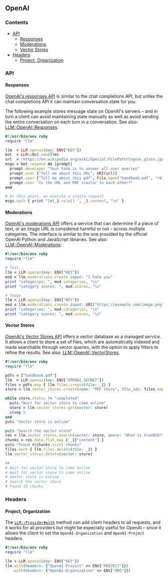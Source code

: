 ## OpenAI

### Contents

* [API](#api)
  * [Responses](#responses)
  * [Moderations](#moderations)
  * [Vector Stores](#vector_stores)
* [Headers](#headers)
  * [Project, Organization](#project-organization)

### API

#### Responses

[OpenAI's responses API](https://platform.openai.com/docs/guides/conversation-state?api-mode=responses)
is similar to the chat completions API, but unlike the chat completions API it
can maintain conversation state for you.

The following example stores message state on OpenAI's servers &ndash;
and in turn a client can avoid maintaining state manually as well as avoid sending
the entire conversation on each turn in a conversation. See also:
[LLM::OpenAI::Responses](https://0x1eef.github.io/x/llm.rb/LLM/OpenAI/Responses.html).

```ruby
#!/usr/bin/env ruby
require "llm"

llm  = LLM.openai(key: ENV["KEY"])
bot  = LLM::Bot.new(llm)
url  = "https://en.wikipedia.org/wiki/Special:FilePath/Cognac_glass.jpg"
msgs = bot.respond do |prompt|
  prompt.developer "Your task is to answer all user queries"
  prompt.user ["Tell me about this URL", URI(url)]
  prompt.user ["Tell me about this pdf", File.open("handbook.pdf", "rb")]
  prompt.user "Is the URL and PDF similar to each other?"
end

# At this point, we execute a single request
msgs.each { print "[#{_1.role}] ", _1.content, "\n" }
```

#### Moderations

[OpenAI's moderations API](https://platform.openai.com/docs/api-reference/moderations/create)
offers a service that can determine if a piece of text, or an image URL
is considered harmful or not &ndash; across multiple categories. The interface
is similar to the one provided by the official OpenAI Python and JavaScript
libraries.
See also: [LLM::OpenAI::Moderations](https://0x1eef.github.io/x/llm.rb/LLM/OpenAI/Moderations.html):

```ruby
#!/usr/bin/env ruby
require "llm"

# Text
llm = LLM.openai(key: ENV["KEY"])
mod = llm.moderations.create input: "I hate you"
print "categories: ", mod.categories, "\n"
print "category scores: ", mod.scores, "\n"

# Image
llm = LLM.openai(key: ENV["KEY"])
mod = llm.moderations.create input: URI("https://example.com/image.png")
print "categories: ", mod.categories, "\n"
print "category scores: ", mod.scores, "\n"
```

#### Vector Stores

[OpenAI's Vector Stores API](https://platform.openai.com/docs/api-reference/vector_stores/create)
offers a vector database as a managed service. It allows a client to store a set
of files, which are automatically indexed and made searchable through vector
queries, with the option to apply filters to refine the results.
See also: [LLM::OpenAI::VectorStores](https://0x1eef.github.io/x/llm.rb/LLM/OpenAI/VectorStores.html).

```ruby
#!/usr/bin/env ruby
require "llm"

pdfs = ["handbook.pdf"]
llm  = LLM.openai(key: ENV["OPENAI_SECRET"])
files = pdfs.map { llm.files.create(file: _1) }
store = llm.vector_stores.create(name: "PDF Store", file_ids: files.map(&:id))

while store.status != "completed"
  puts "Wait for vector store to come online"
  store = llm.vector_stores.get(vector: store)
  sleep 5
end
puts "Vector store is online"

puts "Search the vector store"
res = llm.vector_stores.search(vector: store, query: "What is FreeBSD?")
chunks = res.data.flat_map { _1["content"] }
puts "Found #{chunks.size} chunks"
files.each { llm.files.delete(file: _1) }
llm.vector_stores.delete(vector: store)

##
# Wait for vector store to come online
# Wait for vector store to come online
# Vector store is online
# Search the vector store
# Found 10 chunks
```


### Headers

#### Project, Organization


The
[`LLM::Provider#with`](https://0x1eef.github.io/x/llm.rb/LLM/Provider.html#with-instance_method)
method can add client headers to all requests, and it works for all providers but might
be especially useful for OpenAI &ndash; since it allows the client to set the
`OpenAI-Organization` and `OpenAI-Project` headers.

```ruby
#!/usr/bin/env ruby
require "llm"

llm = LLM.openai(key: ENV["KEY"])
llm.with(headers: {"OpenAI-Project" => ENV["PROJECT"]})
   .with(headers: {"OpenAI-Organization" => ENV["ORG"]})
```
